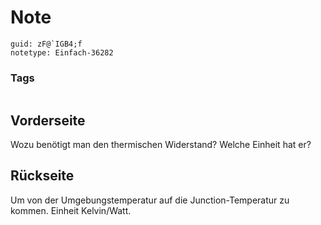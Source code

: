 # Note
```
guid: zF@`IGB4;f
notetype: Einfach-36282
```

### Tags
```
```

## Vorderseite
Wozu benötigt man den thermischen Widerstand? Welche Einheit hat er?

## Rückseite
Um von der Umgebungstemperatur auf die Junction-Temperatur zu kommen. Einheit Kelvin/Watt.
